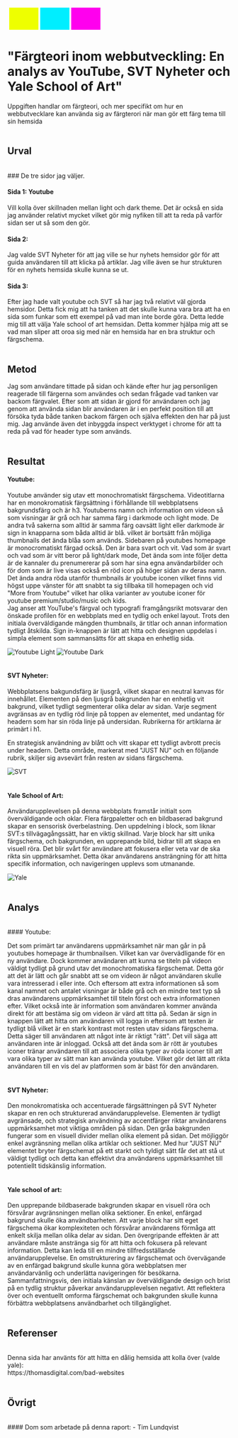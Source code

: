<table style="border-spacing: 4px; border-collapse: separate">
<tr>
<td style="height: 50px; width: 50px; background-color: #ef0">
<td style="height: 50px; width: 50px; background-color: #0ef">
<td style="height: 50px; width: 50px; background-color: #f0e">
</tr>
</table>

"Färgteori inom webbutveckling: En analys av YouTube, SVT Nyheter och Yale School of Art"
=======================

Uppgiften handlar om färgteori, och mer specifikt om hur en webbutvecklare kan använda sig av färgterori när man gör ett färg tema till sin hemsida
<br><br>

Urval
-----------------------

<br>
### De tre sidor jag väljer.

#### Sida 1: Youtube
Vill kolla över skillnaden mellan light och dark theme. Det är också en sida jag använder relativt mycket vilket gör mig nyfiken till att ta reda på varför sidan ser ut så som den gör.
<br>
#### Sida 2:
Jag valde SVT Nyheter för att jag ville se hur nyhets hemsidor gör för att guida användaren till att klicka på artiklar. Jag ville även se hur strukturen för en nyhets hemsida skulle kunna se ut.
<br>
#### Sida 3:
Efter jag hade valt youtube och SVT så har jag två relativt väl gjorda hemsidor. Detta fick mig att ha tanken att det skulle kunna vara bra att ha en sida som funkar som ett exempel på vad man inte borde göra. Detta ledde mig till att välja Yale school of art hemsidan. Detta kommer hjälpa mig att se vad man sliper att oroa sig med när en hemsida har en bra struktur och färgschema.
<br><br>

Metod
-----------------------


Jag som användare tittade på sidan och kände efter hur jag personligen reagerade till färgerna som användes och sedan frågade vad tanken var backom färgvalet. Efter som att sidan är gjord för användaren och jag genom att använda sidan blir användaren är i en perfekt position till att försöka tyda både tanken backom färgen och själva effekten den har på just mig. Jag använde även det inbyggda inspect verktyget i chrome för att ta reda på vad för header type som används.
<br><br>

Resultat
-----------------------

#### Youtube:

Youtube använder sig utav ett monochromatiskt färgschema. Videotitlarna har en monokromatisk färgsättning i förhållande till webbplatsens bakgrundsfärg och är h3. Youtuberns namn och information om videon så som visningar är grå och har samma färg i darkmode och light mode. De andra två sakerna som alltid är samma färg oavsätt light eller darkmode är sign in knapparna som båda alltid är blå. vilket är bortsätt från möjliga thumbnails det ända blåa som används. Sidebaren på youtubes homepage är monocromatiskt färgad också. Den är bara svart och vit. Vad som är svart och vad som är vitt beror på light/dark mode, Det ända som inte följer detta är de kannaler du prenumererar på som har sina egna användarbilder och för dom som är live visas också en röd icon på höger sidan av deras namn. Det ända andra röda utanför thumbnails är youtube iconen vilket finns vid högst uppe vänster för att snabbt ta sig tillbaka till homepagen och vid "More from Youtube" vilket har olika varianter av youtube iconer för youtube premium/studio/music och kids.
<br>
Jag anser att YouTube's färgval och typografi framgångsrikt motsvarar den önskade profilen för en webbplats med en tydlig och enkel layout. Trots den initiala överväldigande mängden thumbnails, är titlar och annan information tydligt åtskilda. Sign in-knappen är lätt att hitta och designen uppdelas i simpla element som sammansätts för att skapa en enhetlig sida.

![Youtube Light](./../assets/img/Youtube_Lightmode.png) ![Youtube Dark](./../assets/img/Youtube_Darkmode.png)
<br><br>
#### SVT Nyheter:

Webbplatsens bakgundsfärg är ljusgrå, vilket skapar en neutral kanvas för innehållet.
Elementen på den ljusgrå bakgrunden har en enhetlig vit bakgrund, vilket tydligt segmenterar olika delar av sidan. Varje segment avgränsas av en tydlig röd linje på toppen av elementet, med undantag för headern som har sin röda linje på undersidan. Rubrikerna för artiklarna är primärt i h1.

En strategisk användning av blått och vitt skapar ett tydligt avbrott precis under headern. Detta område, markerat med "JUST NU" och en följande rubrik, skiljer sig avsevärt från resten av sidans färgschema.

![SVT](./../assets/img/SVT_Nyheter.png)
<br><br>
#### Yale School of Art:

Användarupplevelsen på denna webbplats framstår initialt som överväldigande och oklar. Flera färgpaletter och en bildbaserad bakgrund skapar en sensorisk överbelastning. Den uppdelning i block, som liknar SVT:s tillvägagångssätt, har en viktig skillnad. Varje block har sitt unika färgschema, och bakgrunden, en upprepande bild, bidrar till att skapa en visuell röra. Det blir svårt för användare att fokusera eller veta var de ska rikta sin uppmärksamhet. Detta ökar användarens ansträngning för att hitta specifik information, och navigeringen upplevs som utmanande.

![Yale](./../assets/img/Yale.png)
<br><br>

Analys
-----------------------

<br>
#### Youtube:

Det som primärt tar användarens uppmärksamhet när man går in på youtubes homepage är thumbnailsen. Vilket kan var övervädligande för en ny användare. Dock kommer användaren att kunna se titeln på videon väldigt tydligt på grund utav det monochromatiska färgschemat. Detta gör att det är lätt och går snabbt att se om videon är något användaren skulle vara intresserad i eller inte. Och eftersom att  extra informationen så som kanal namnet och antalet visningar är både grå och en mindre text typ så dras användarens uppmärksamhet till titeln först och extra informationen efter. Vilket också inte är information som användaren kommer använda direkt för att bestäma sig om videon är värd att titta på. Sedan är sign in knappen lätt att hitta om användaren vill logga in eftersom att texten är tydligt blå vilket är en stark kontrast mot resten utav sidans färgschema. Detta säger till användaren att något inte är riktigt "rätt". Det vill säga att användaren inte är inloggad. Också att det ända som är rött är youtubes iconer tränar användaren till att associera olika typer av röda iconer till att vara olika typer av sätt man kan använda youtube. Vilket gör det lätt att rikta användaren till en vis del av platformen som är bäst för den användaren.
<br><br>
#### SVT Nyheter:

Den monokromatiska och accentuerade färgsättningen på SVT Nyheter skapar en ren och strukturerad användarupplevelse. Elementen är tydligt avgränsade, och strategisk användning av accentfärger riktar användarens uppmärksamhet mot viktiga områden på sidan. Den gråa bakgrunden fungerar som en visuell divider mellan olika element på sidan. Det möjliggör enkel avgränsning mellan olika artiklar och sektioner. Med hur "JUST NU" elementet bryter färgschemat på ett starkt och tyldigt sätt får det att stå ut väldigt tydligt och detta kan effektivt dra användarens uppmärksamhet till potentiellt tidskänslig information.
<br><br>
#### Yale school of art:
Den upprepande bildbaserade bakgrunden skapar en visuell röra och försvårar avgränsningen mellan olika sektioner. En enkel, enfärgad bakgrund skulle öka användbarheten.
Att varje block har sitt eget färgschema ökar komplexiteten och försvårar användarens förmåga att enkelt skilja mellan olika delar av sidan.
Den övergripande effekten är att användare måste anstränga sig för att hitta och fokusera på relevant information. Detta kan leda till en mindre tillfredsställande användarupplevelse.
En omstrukturering av färgschemat och övervägande av en enfärgad bakgrund skulle kunna göra webbplatsen mer användarvänlig och underlätta navigeringen för besökarna.
<br>
Sammanfattningsvis, den initiala känslan av överväldigande design och brist på en tydlig struktur påverkar användarupplevelsen negativt. Att reflektera över och eventuellt omforma färgschemat och bakgrunden skulle kunna förbättra webbplatsens användbarhet och tillgänglighet.
<br><br>

Referenser
-----------------------

<br>
Denna sida har använts för att hitta en dålig hemsida att kolla över (valde yale):
<br>
https://thomasdigital.com/bad-websites
<br><br>

Övrigt
-----------------------

<br>
#### Dom som arbetade på denna raport:
- Tim Lundqvist
<br>
